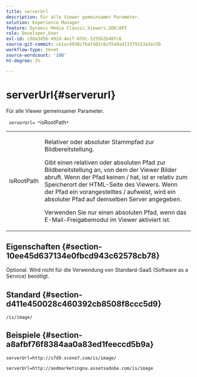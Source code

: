 ```yaml
---
title: serverUrl
description: Für alle Viewer gemeinsamer Parameter.
solution: Experience Manager
feature: Dynamic Media Classic,Viewers,SDK/API
role: Developer,User
exl-id: c9da3d5b-492d-4e1f-8fdc-3255b2b40fc6
source-git-commit: ce1ac4938c7baf482c6c55a9ad13379153a3ec5b
workflow-type: tm+mt
source-wordcount: '100'
ht-degree: 2%

---
```


# serverUrl{#serverurl}

Für alle Viewer gemeinsamer Parameter.

` serverUrl= *`isRootPath`*`

<table id="table_9B98C97485DD4DEB8A6ECBCE8DF6B886"> 
 <tbody> 
  <tr> 
   <td colname="col1"> <p> <span class="codeph"> <span class="varname"> isRootPath</span> </span> </p> </td> 
   <td colname="col2"> <p>Relativer oder absoluter Stammpfad zur Bildbereitstellung. </p> <p> Gibt einen relativen oder absoluten Pfad zur Bildbereitstellung an, von dem der Viewer Bilder abruft. Wenn der Pfad keinen <span class="filepath"> /</span> hat, ist er relativ zum Speicherort der HTML-Seite des Viewers. Wenn der Pfad ein vorangestelltes <span class="filepath"> /</span> aufweist, wird ein absoluter Pfad auf demselben Server angegeben. </p> <p> Verwenden Sie nur einen absoluten Pfad, wenn das E-Mail-Freigabemodul im Viewer aktiviert ist. </p> </td> 
  </tr> 
 </tbody> 
</table>

## Eigenschaften {#section-10ee45d637134e0fbcd943c62578cb78}

Optional. Wird nicht für die Verwendung von Standard-SaaS (Software as a Service) benötigt.

## Standard {#section-d411e450028c460392cb8508f8ccc5d9}

`/is/image/`

## Beispiele {#section-a8afbf76f8384aa0a83ed1feeccd5b9a}

```
serverUrl=http://s7d9.scene7.com/is/image/
```

```
serverUrl=http://aodmarketingna.assetsadobe.com/is/image
```

<!--

```
serverUrl=https://adobedemo62-h.assetsadobe.com/is/image
```

-->

